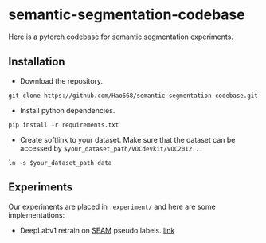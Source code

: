 # semantic-segmentation-codebase
Here is a pytorch codebase for semantic segmentation experiments.


## Installation
- Download the repository.
```
git clone https://github.com/Hao668/semantic-segmentation-codebase.git
```
- Install python dependencies.
```
pip install -r requirements.txt
```
- Create softlink to your dataset. Make sure that the dataset can be accessed by `$your_dataset_path/VOCdevkit/VOC2012...`
```
ln -s $your_dataset_path data
```

## Experiments
Our experiments are placed in `.experiment/` and here are some implementations:
- DeepLabv1 retrain on [SEAM](https://github.com/Hao668/SEAM) pseudo labels. [link](https://github.com/Hao668/semantic-segmentation-codebase/tree/main/experiment/daenv1-pseudovoc)

